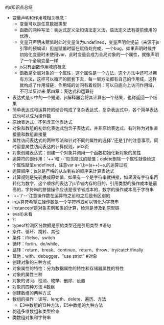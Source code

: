 #js知识点总结
- 变量声明和作用域相关概念：
  - 变量可以是任意数据类型
  - 函数的两种写法：表达式定义法和语法定义法，语法定义法有提前使用的优待，
  - 变量只声明未赋值时此时变量值为undefined，变量声明会提前（来源于js引擎的预编译）但是赋值时留在赋值处完成，一个bug，如果声明时候并初始化变量时未使用var，此时变量会成为全局对象的一个属性，就像声明了一个全局变量一样
  - js只有函数作用域的概念
  - 函数是全局对象的一个属性，这个属性是一个方法，这个方法中还可以拥有方法，这样可以循环的嵌套下去，每一层方法都有自己的作用域，这样就构成了作用域链，作用域的访问有着规则：可以自底向上访问作用域，不可以反过来
第四章：表达式和运算符
- 表达式是js 中的一个短语，js解释器会将其计算出一个结果，也称返回一个结果
- 简单表达式和运算符的结合构成了复杂表达式，复杂表达式中，各个简单表达式也可以成为操作数
- 原始表达式：不包含其他表达式
- 对象和数组的初始化表达式包含子表达式，并非原始表达式，有时称为对象直接量和数组直接量
- 属性访问表达式的两种写法和针对不同的属性的选择'.'还是'[]'的注意事项，同时留意属性访问表达的计算规则，p63页
- 对象创建表达式：创建一个对象并调用一个函数初始化新对象的属性
- 运算符的副作用：'++'和'--'包含隐式的赋值；delete删除一个属性就像给这个属性赋值undefined，注意var a=1,b=(a++)+a,的运算过程
- 运算顺序：js总是严格的从左到右的顺序来计算表达式
- 计算规则是先转换成原始值，如果有一个是字符串就拼接，如果没有字符串再转化为数字，这个顺序的表达了js节省内存的目的，引用类型的操作成本是最高的，字符串的拼接操作应该是很节省成本的，数字的操作成本高于字符串
- '++'/'--'注意操作数在运算符之前和之后是有区别的
- in运算符希望左操作数是一个字符串或可以转化为字符串
- instanceof是对象实例和类的计算，检测是涉及到原型链
- eval()未看
- ?:
- typeof检测区分数据是原始类型还是引用类型
#语句
- 条件、循环、跳转、其他
- 条件：if/else、switch
- 循环：for/in、do/while、
- 跳转：return、break、continue、return、throw、try/catch/finally
- 其他：with、debugger、"use strict"
#对象
- 创建对象的三种方式
- 对象属性的特性：分为数据属性的特性和存储器属性的特性
- 对象的属性三种
- 对象的访问、检测、枚举、删除、设置
- 对象的四种方法
#数组
- 创建数组的两种方式
- 数组的操作：读写、length、delete、遍历、方法
  - E3中数组的13种方法，E5中数组的九种方法
- 仿造多维数组和类型检查
- 类数组对象和字符串
